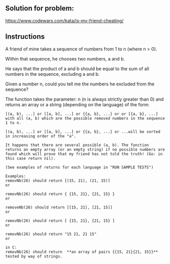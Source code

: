 ## Solution for problem:

https://www.codewars.com/kata/is-my-friend-cheating/

## Instructions

A friend of mine takes a sequence of 
numbers from 1 to n (where n > 0).

Within that sequence, 
he chooses two numbers, a and b.

He says that the product 
of a and b should be equal to the
sum of all numbers in the sequence,
excluding a and b.

Given a number n, 
could you tell me the numbers 
he excluded from the sequence?

The function takes the
parameter: n (n is always 
strictly greater than 0) 
and returns an array or a string 
(depending on the language) of the form:

```
[(a, b), ...] or [[a, b], ...] or {{a, b}, ...} or or [{a, b}, ...]
with all (a, b) which are the possible removed numbers in the sequence 1 to n.

[(a, b), ...] or [[a, b], ...] or {{a, b}, ...} or ...will be sorted in increasing order of the "a".

It happens that there are several possible (a, b). The function returns an empty array (or an empty string) if no possible numbers are found which will prove that my friend has not told the truth! (Go: in this case return nil).

(See examples of returns for each language in "RUN SAMPLE TESTS")

Examples:
removNb(26) should return [(15, 21), (21, 15)]
or

removNb(26) should return { {15, 21}, {21, 15} }
or

removeNb(26) should return [[15, 21], [21, 15]]
or

removNb(26) should return [ {15, 21}, {21, 15} ]
or

removNb(26) should return "15 21, 21 15"
or

in C:
removNb(26) should return  **an array of pairs {{15, 21}{21, 15}}**
tested by way of strings.
```